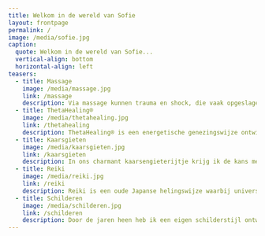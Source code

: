 ```yaml
---
title: Welkom in de wereld van Sofie
layout: frontpage
permalink: /
image: /media/sofie.jpg
caption:
  quote: Welkom in de wereld van Sofie...
  vertical-align: bottom
  horizontal-align: left
teasers:
  - title: Massage
    image: /media/massage.jpg
    link: /massage
    description: Via massage kunnen trauma en shock, die vaak opgeslagen liggen in de huid, losgelaten worden. Spanningen die zich vastzetten in de spieren kunnen met behulp van massage losgemaakt en afgevoerd worden.
  - title: ThetaHealing®
    image: /media/thetahealing.jpg
    link: /thetahealing
    description: ThetaHealing® is een energetische genezingswijze ontwikkeld door Vianna Stibal. Met behulp van deze techniek kunnen we ons bewust worden van overtuigingen, die ons beperken en tegenhouden in wat we willen bereiken in het leven.
  - title: Kaarsgieten
    image: /media/kaarsgieten.jpg
    link: /kaarsgieten
    description: In ons charmant kaarsengieterijtje krijg ik de kans me op een speelse, creatieve en spontane manier te uiten in het kaarsvervaardigingsproces. Niks moet, alles kan en mag! Ben je op zoek naar een origineel geschenkje? Neem een kijkje in het kaarsenaanbod... !
  - title: Reiki
    image: /media/reiki.jpg
    link: /reiki
    description: Reiki is een oude Japanse helingswijze waarbij universele levensenergie via de heler wordt overgedragen op de cliënt.
  - title: Schilderen
    image: /media/schilderen.jpg
    link: /schilderen
    description: Door de jaren heen heb ik een eigen schilderstijl ontwikkeld. De portretten die je in de gallerij kan bekijken, zijn een goede weergave van mijn huidige schildervorm. Ik maak gebruik van olieverf.
---
```


